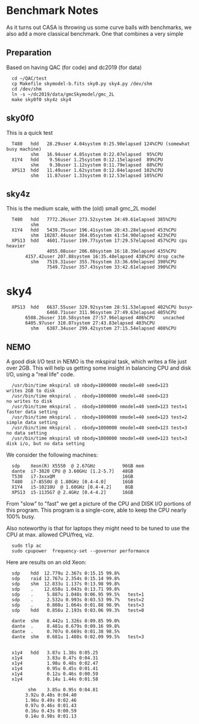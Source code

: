 # Benchmark Notes


As it turns out CASA is throwing us some curve balls with benchmarks, we also
add a more classical benchmark. One that combines a very simple

## Preparation

Based on having QAC (for code) and dc2019 (for data)

      cd ~/QAC/test
      cp Makefile skymodel-b.fits sky0.py sky4.py /dev/shm
      cd /dev/shm
      ln -s ~/dc2019/data/gmcSkymodel/gmc_2L
      make sky0f0 sky4z sky4


## sky0f0

This is a quick test


      T480   hdd   28.29user 4.04system 0:25.90elapsed 124%CPU (somewhat busy machine)
             shm   16.94user 4.05system 0:22.07elapsed  95%CPU
      X1Y4   hdd    9.56user 1.25system 0:12.15elapsed  89%CPU
             shm    9.30user 1.12system 0:11.79elapsed  88%CPU
      XPS13  hdd   11.49user 1.62system 0:12.84elapsed 102%CPU
             shm   11.87user 1.33system 0:12.53elapsed 105%CPU

## sky4z

This is the medium scale, with the (old) small gmc_2L model

      T480   hdd   7772.26user 273.52system 34:49.61elapsed 385%CPU
             shm   
      X1Y4   hdd   5439.75user 196.41system 20:43.28elapsed 453%CPU 
             shm  10287.44user 364.05system 41:54.90elapsed 423%CPU 
      XPS13  hdd   4601.71user 199.77system 17:29.57elapsed 457%CPU cpu heavier
                   4055.08user 206.60system 16:18.39elapsed 435%CPU
		   4157.42user 207.88system 16:35.48elapsed 438%CPU drop cache
             shm   7519.31user 355.76system 33:36.69elapsed 390%CPU
                   7549.72user 357.43system 33:42.61elapsed 390%CPU


# sky4

      XPS13  hdd   6637.55user 329.92system 28:51.53elapsed 402%CPU busy>
                   6460.71user 311.96system 27:49.63elapsed 405%CPU
		   6508.26user 310.58system 27:57.96elapsed 406%CPU   uncached
		   6405.97user 310.07system 27:43.83elapsed 403%CPU
             shm   6387.34user 299.42system 27:15.54elapsed 408%CPU 
      


## NEMO

A good disk I/O test in NEMO is the mkspiral task, which writes a file just over 2GB. This will
help us getting some insight in balancing CPU and disk I/O, using a "real life" code.

      /usr/bin/time mkspiral s0 nbody=1000000 nmodel=40 seed=123          writes 2GB to disk
      /usr/bin/time mkspiral .  nbody=1000000 nmodel=40 seed=123          no writes to disk
      /usr/bin/time mkspiral .  nbody=1000000 nmodel=40 seed=123 test=1   faster data setting
      /usr/bin/time mkspiral .  nbody=1000000 nmodel=40 seed=123 test=2   simple data setting
      /usr/bin/time mkspiral .  nbody=1000000 nmodel=40 seed=123 test=3   no data setting
      /usr/bin/time mkspiral s0 nbody=1000000 nmodel=40 seed=123 test=3   disk i/o, but no data setting 

We consider the following machines:

      sdp    Xeon(R) X5550  @ 2.67GHz          96GB mem
      dante  i7-3820 CPU @ 3.60GHz [1.2-5.7]   48GB
      T530   i7-3xxxQM                         16GB
      T480   i7-8550U @ 1.80GHz [0.4-4.0]      16GB
      X1Y4   i5-10210U  @ 1.60GHz [0.4-4.2]     8GB
      XPS13  i5-1135G7 @ 2.4GHz [0.4-4.2]      16GB


From "slow" to "fast" we get a picture of the CPU and DISK I/O portions of this program. This program
is a single-core, able to keep the CPU nearly 100% busy.

Also noteworthy is that for laptops they might need to be tuned to use the CPU at max. allowed CPU/freq,
viz.

      sudo tlp ac
      sudo cpupower  frequency-set --governor performance

Here are results on an old Xeon:

      sdp    hdd  12.779u 2.367s 0:15.15 99.8%
      sdp    raid 12.767u 2.354s 0:15.14 99.8% 
      sdp    shm  12.833u 1.137s 0:13.98 99.8%
      sdp    .    12.658u 1.043s 0:13.71 99.8%
      sdp    .     5.887u 1.048s 0:06.95 99.5%   test=1
      sdp    .     2.532u 0.993s 0:03.53 99.7%   test=2
      sdp    .     0.808u 1.064s 0:01.88 98.9%   test=3
      sdp    hdd   0.856u 2.193s 0:03.06 99.3%   test=0

      dante  shm   8.442u 1.326s 0:09.85 99.0%
      dante  .     8.481u 0.679s 0:09.16 99.8%
      dante  .     0.707u 0.669s 0:01.38 98.5%
      dante  shm   0.681u 1.408s 0:02.09 99.5%   test=3
      

      x1y4   hdd   3.87u 1.38s 0:05.25
      x1y4         3.83u 0.47s 0:04.31
      x1y4         1.98u 0.48s 0:02.47
      x1y4         0.95u 0.45s 0:01.41
      x1y4         0.12u 0.46s 0:00.59
      x1y4         0.14u 1.44s 0:01.58

            shm    3.85u 0.95s 0:04.81
		   3.92u 0.48s 0:04.40
		   1.96u 0.49s 0:02.46
		   0.97u 0.46s 0:01.43
		   0.16u 0.43s 0:00.59
		   0.14u 0.98s 0:01.13

